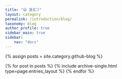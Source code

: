 ```yaml
---
title: "😃 블로그"
layout: category
permalink: /introduction/blog/
taxonomy: blog
author_profile: true
sidebar_main: true
sidebar:
    nav: "docs"
---
```




{% assign posts = site.category.github-blog %}

{% for post in posts %} {% include archive-single.html type=page.entries_layout %} {% endfor %}